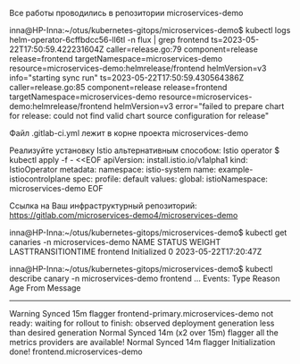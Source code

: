 Все работы проводились в репозитории microservices-demo

inna@HP-Inna:~/otus/kubernetes-gitops/microservices-demo$ kubectl logs helm-operator-6cffbdcc56-ll6tl -n flux | grep frontend
ts=2023-05-22T17:50:59.422231604Z caller=release.go:79 component=release release=frontend targetNamespace=microservices-demo resource=microservices-demo:helmrelease/frontend helmVersion=v3 info="starting sync run"
ts=2023-05-22T17:50:59.430564386Z caller=release.go:85 component=release release=frontend targetNamespace=microservices-demo resource=microservices-demo:helmrelease/frontend helmVersion=v3 error="failed to prepare chart for release: could not find valid chart source configuration for release"

Файл .gitlab-ci.yml лежит в корне проекта microservices-demo

Реализуйте установку Istio альтернативным способом: Istio operator
$ kubectl apply -f - <<EOF
apiVersion: install.istio.io/v1alpha1
kind: IstioOperator
metadata:
  namespace: istio-system
  name: example-istiocontrolplane
spec:
  profile: default
  values:
    global:
      istioNamespace: microservices-demo
EOF

Ссылка на Ваш инфраструктурный репозиторий:
https://gitlab.com/microservices-demo4/microservices-demo

inna@HP-Inna:~/otus/kubernetes-gitops/microservices-demo$ kubectl get canaries -n microservices-demo
NAME       STATUS        WEIGHT   LASTTRANSITIONTIME
frontend   Initialized   0        2023-05-22T17:20:47Z

inna@HP-Inna:~/otus/kubernetes-gitops/microservices-demo$ kubectl describe canary -n microservices-demo frontend
...
Events:
  Type     Reason  Age                From     Message
  ----     ------  ----               ----     -------
  Warning  Synced  15m                flagger  frontend-primary.microservices-demo not ready: waiting for rollout to finish: observed deployment generation less than desired generation
  Normal   Synced  14m (x2 over 15m)  flagger  all the metrics providers are available!
  Normal   Synced  14m                flagger  Initialization done! frontend.microservices-demo

